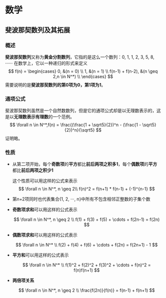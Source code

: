 # 数学

## 斐波那契数列及其拓展

### 概述

**斐波那契数列**又称为**黄金分割数列**，它指的是这么一个数列：0, 1, 1, 2, 3, 5, 8, ······
在数学上，它以一种递归的形式来定义
$$
f(n) = 
\begin{cases}
0, &(n = 0) \\
1, &(n = 1) \\
f(n-1) + f(n-2), &(n \geq 2,n \in N^*) \\
\end{cases}
$$
需要说明的是**斐波那契数列的第0项为0，第1项为1**。

### 通项公式

斐波那契数列虽然是一个自然数数列，但是它的通项公式却是以无理数表示的，这是以**无理数表示有理数**的一个范例。
$$
\forall n \in N^*,f(n) = \frac{(\frac{1 + \sqrt5}{2})^n - (\frac{1 - \sqrt5} {2})^n}{\sqrt5}
$$
证明略。

### 性质

* 从第二项开始，每个**奇数项**的**平方**都比**前后两项之积多1**，每个**偶数项**的**平方**都比**前后两项之积少1**

    这个性质可以用这样的公式来表示
    $$
    \forall n \in N^*, n \geq 2\\
    f(n)^2 = f(n+1) * f(n-1) + (-1)^{n-1}
    $$

* 第n+2项同时也代表集合{1, 2, ···, n}中所有不包含相邻正整数的子集个数
* **奇数项求和**可以用这样的公式表示

    $$
    \forall n \in N^*, n \geq 2 \\
    f(1) + f(3) + f(5) + \cdots + f(2n-1) = f(2n)
    $$

* **偶数项求和**可以用这样的公式表示

    $$
    \forall n \in N^* \\
    f(2) + f(4) + f(6) + \cdots + f(2n) = f(2n+1) - 1
    $$

* **平方和**可以用这样的公式表示

    $$
    \forall n \in N^* \\
    f(1)^2 + f(2)^2 + f(3)^2 + \cdots + f(n)^2 = f(n)f(n+1)
    $$

* **两倍项关系** 

    $$
    \forall n \in N^*, n \geq 2 \\
    \frac{f(2n)}{f(n)} = f(n-1) + f(n+1)
    $$
